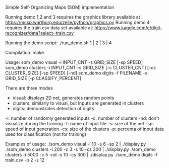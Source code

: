 Simple Self-Organizing Maps (SOM) implementation

Running demo 1,2 and 3 requires the graphics library available at https://mcsp.wartburg.edu/zelle/python/graphics.py
Running demo 4 requires the train.csv data set available at: https://www.kaggle.com/c/digit-recognizer/data?select=train.csv

Running the demo script: ./run_demo.sh 1 | 2 | 3 | 4

Compilation: make

Usage:
som_demo visual -i INPUT_CNT -s GRID_SIZE [-sp SPEED]
som_demo clusters -i INPUT_CNT -s GRID_SIZE [-c CLUSTER_CNT] [-cs CLUSTER_SIZE] [-sp SPEED] [-nd]
som_demo digits -f FILENAME -s GRID_SIZE [-p CLASSIFY_PERCENT]

There are three modes
 - visual: displays 2D net, generates random points
 - clusters: similarly to visual, but inputs are generated in clusters
 - digits: demonstrates detection of digits
 
-i: number of randomly generated inputs
-c: number of clusters
-nd: don't visualize during the training
-f: name of input file
-s: size of the net
-sp: speed of input generation
-cs: size of the clusters
-p: percenta of input data used for classification (not for training)

Examples of usage:
./som_demo visual -i 10 -s 6 -sp 2 | ./display.py
./som_demo clusters -i 200 -c 3 -s 10 -cs 200 | ./display.py
./som_demo clusters -i 5000 -c 5 -nd -s 10 -cs 300 | ./display.py 
./som_demo digits -f train.csv -p 2 -s 12
